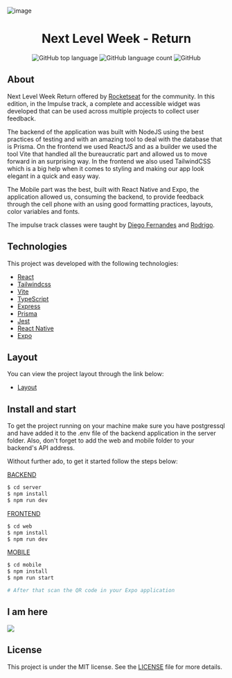 ![image](https://user-images.githubusercontent.com/71537090/167278997-56d6c6a9-e477-4910-b512-23feb2fff54f.png)

<h1 align="center">Next Level Week - Return</h1>

<p align="center" margin-top="25px" >
  <img alt="GitHub top language" src="https://img.shields.io/github/languages/top/viniciusanchieta/nlw-return?color=blueviolet">

  <img alt="GitHub language count" src="https://img.shields.io/github/languages/count/viniciusanchieta/nlw-return?color=blueviolet">

  <img alt="GitHub" src="https://img.shields.io/github/license/viniciusanchieta/nlw-return?color=blueviolet">
</p>

## About

Next Level Week Return offered by [Rocketseat](https://rocketseat.com.br) for the community. In this edition, in the Impulse track, a complete and accessible widget was developed that can be used across multiple projects to collect user feedback.

The backend of the application was built with NodeJS using the best practices of testing and with an amazing tool to deal with the database that is Prisma.
On the frontend we used ReactJS and as a builder we used the tool Vite that handled all the bureaucratic part and allowed us to move forward in an
surprising way. In the frontend we also used TailwindCSS which is a big help when it comes to styling and making our app look elegant in a quick and easy way.

The Mobile part was the best, built with React Native and Expo, the application allowed us, consuming the backend, to provide feedback through the cell phone with an 
using good formatting practices, layouts, color variables and fonts.

The impulse track classes were taught by [Diego Fernandes](https://github.com/diego3g) and [Rodrigo](https://github.com/rodrigorgtic).

## Technologies

This project was developed with the following technologies:

- [React](https://reactjs.org)
- [Tailwindcss](https://tailwindcss.com)
- [Vite](https://vitejs.dev)
- [TypeScript](https://www.typescriptlang.org)
- [Express](https://expressjs.com/pt-br)
- [Prisma](https://www.prisma.io)
- [Jest](https://jestjs.io)
- [React Native](https://reactnative.dev/)
- [Expo](https://expo.dev/)

## Layout

You can view the project layout through the link below:

- [Layout](https://www.figma.com/community/file/1102912516166573468/Feedback-Widget)

## Install and start

To get the project running on your machine make sure you have postgressql and have added it to the .env file of the backend application in the server folder.
Also, don't forget to add the web and mobile folder to your backend's API address.

Without further ado, to get it started follow the steps below:

[BACKEND](https://github.com/viniciusanchieta/nlw-return/tree/main/server)
```sh
$ cd server
$ npm install
$ npm run dev
```

[FRONTEND](https://github.com/viniciusanchieta/nlw-return/tree/main/web)
```sh
$ cd web
$ npm install
$ npm run dev
```

[MOBILE](https://github.com/viniciusanchieta/nlw-return/tree/main/mobile)
```sh
$ cd mobile
$ npm install
$ npm run start

# After that scan the QR code in your Expo application
```

## I am here

<a href="https://www.linkedin.com/in/viniciusanchieta/" target="_blank"><img src="https://img.shields.io/badge/-LinkedIn-%230077B5?style=for-the-badge&logo=linkedin&logoColor=white" target="_blank"></a>

## License

This project is under the MIT license. See the [LICENSE](LICENSE.md) file for more details.